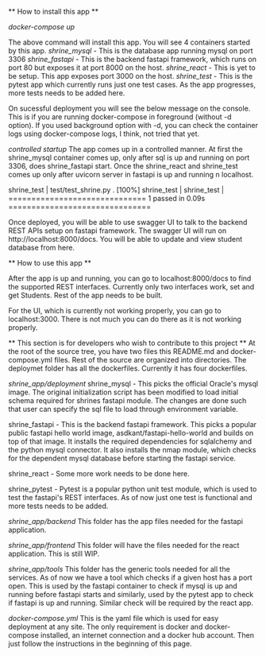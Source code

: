 ** How to install this app **

_docker-compose up_ 

The above command will install this app. You will see 4 containers started by this app. 
_shrine_mysql_ - This is the database app running mysql on port 3306
_shrine_fastapi_ - This is the backend fastapi framework, which runs on port 80 but exposes it at port 8000 on the host.
_shrine_react_ - This is yet to be setup. This app exposes port 3000 on the host.
_shrine_test_ - This is the pytest app which currently runs just one test cases. As the app progresses, more tests needs to be added here.

On sucessful deployment you will see the below message on the console. This is if you are running docker-compose in foreground (without -d option). If you used background option with -d, you can check the container logs using docker-compose logs, I think, not tried that yet.

_controlled startup_
The app comes up in a controlled manner. At first the shrine_mysql container comes up, only after sql is up and running on port 3306, does shrine_fastapi start. Once the shrine_react and shrine_test comes up only after uvicorn server in fastapi is up and running n localhost.

shrine_test       | test/test_shrine.py .                                                    [100%]
shrine_test       | 
shrine_test       | ============================== 1 passed in 0.09s ===============================


Once deployed, you will be able to use swagger UI to talk to the backend REST APIs setup on fastapi framework. The swagger UI will run on http://localhost:8000/docs. You will be able to update and view student database from here.

** How to use this app **

After the app is up and running, you can go to localhost:8000/docs to find the supported REST interfaces. Currently only two interfaces work, set and get Students. Rest of the app needs to be built.

For the UI, which is currently not working properly, you can go to localhost:3000. There is not much you can do there as it is not working properly.


** This section is for developers who wish to contribute to this project **
At the root of the source tree, you have two files this README.md and docker-compose.yml files. Rest of the source are organized into directories. The deploymet folder has all the dockerfiles. Currently it has four dockerfiles.

_shrine_app/deployment_
shrine_mysql - This picks the official Oracle's mysql image. The original initialization script has been modified to load initial schema required for shrines fastapi module. The changes are done such that user can specify the sql file to load through environment variable.

shrine_fastapi - This is the backend fastapi framework. This picks a popular public fastapi hello world image, asdkant/fastapi-hello-world and builds on top of that image. It installs the required dependencies for sqlalchemy and the python mysql connector. It also installs the nmap module, which checks for the dependent mysql database before starting the fastapi service.

shrine_react - Some more work needs to be done here. 

shrine_pytest - Pytest is a popular python unit test module, which is used to test the fastapi's REST interfaces. As of now just one test is functional and more tests needs to be added.

_shrine_app/backend_
This folder has the app files needed for the fastapi application.

_shrine_app/frontend_
This folder will have the files needed for the react application. This is still WIP.

_shrine_app/tools_
This folder has the generic tools needed for all the services. As of now we have a tool which checks if a given host has a port open. This is used by the fastapi container to check if mysql is up and running before fastapi starts and similarly, used by the pytest app to check if fastapi is up and running. Similar check will be required by the react app.


_docker-compose.yml_
This is the yaml file which is used for easy deployment at any site. The only requirement is docker and docker-compose installed, an internet connection and a docker hub account. Then just follow the instructions in the beginning of this page.


